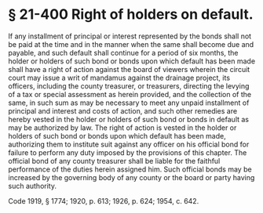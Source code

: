 # § 21-400 Right of holders on default.

<p>If any installment of principal or interest represented by the bonds shall not be paid at the time and in the manner when the same shall become due and payable, and such default shall continue for a period of six months, the holder or holders of such bond or bonds upon which default has been made shall have a right of action against the board of viewers wherein the circuit court may issue a writ of mandamus against the drainage project, its officers, including the county treasurer, or treasurers, directing the levying of a tax or special assessment as herein provided, and the collection of the same, in such sum as may be necessary to meet any unpaid installment of principal and interest and costs of action, and such other remedies are hereby vested in the holder or holders of such bond or bonds in default as may be authorized by law. The right of action is vested in the holder or holders of such bond or bonds upon which default has been made, authorizing them to institute suit against any officer on his official bond for failure to perform any duty imposed by the provisions of this chapter. The official bond of any county treasurer shall be liable for the faithful performance of the duties herein assigned him. Such official bonds may be increased by the governing body of any county or the board or party having such authority.</p><p>Code 1919, § 1774; 1920, p. 613; 1926, p. 624; 1954, c. 642.</p>